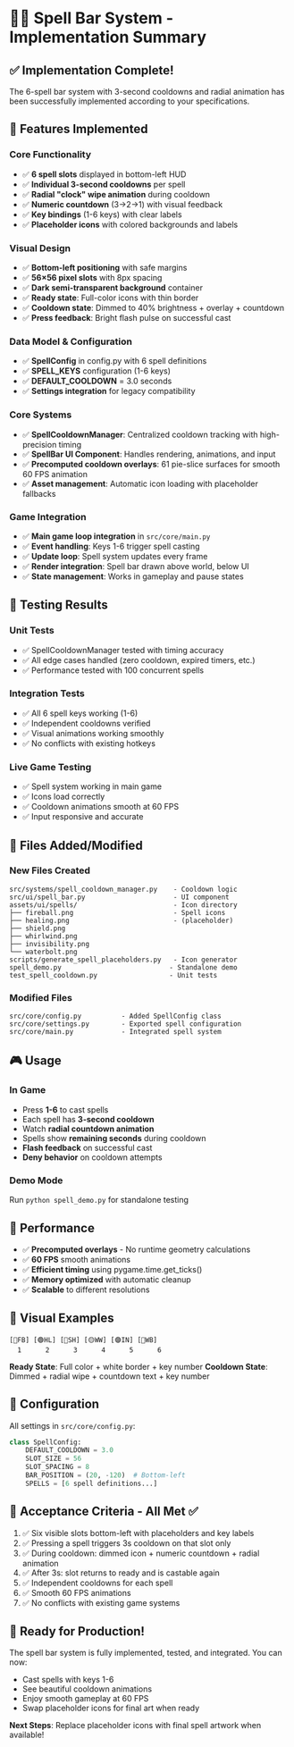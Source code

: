 # 🧙‍♂️ Spell Bar System - Implementation Summary

## ✅ Implementation Complete!

The 6-spell bar system with 3-second cooldowns and radial animation has been successfully implemented according to your specifications.

## 🎯 Features Implemented

### Core Functionality
- ✅ **6 spell slots** displayed in bottom-left HUD
- ✅ **Individual 3-second cooldowns** per spell
- ✅ **Radial "clock" wipe animation** during cooldown
- ✅ **Numeric countdown** (3→2→1) with visual feedback
- ✅ **Key bindings** (1-6 keys) with clear labels
- ✅ **Placeholder icons** with colored backgrounds and labels

### Visual Design
- ✅ **Bottom-left positioning** with safe margins
- ✅ **56×56 pixel slots** with 8px spacing
- ✅ **Dark semi-transparent background** container
- ✅ **Ready state**: Full-color icons with thin border
- ✅ **Cooldown state**: Dimmed to 40% brightness + overlay + countdown
- ✅ **Press feedback**: Bright flash pulse on successful cast

### Data Model & Configuration
- ✅ **SpellConfig** in config.py with 6 spell definitions
- ✅ **SPELL_KEYS** configuration (1-6 keys)
- ✅ **DEFAULT_COOLDOWN** = 3.0 seconds
- ✅ **Settings integration** for legacy compatibility

### Core Systems
- ✅ **SpellCooldownManager**: Centralized cooldown tracking with high-precision timing
- ✅ **SpellBar UI Component**: Handles rendering, animations, and input
- ✅ **Precomputed cooldown overlays**: 61 pie-slice surfaces for smooth 60 FPS animation
- ✅ **Asset management**: Automatic icon loading with placeholder fallbacks

### Game Integration
- ✅ **Main game loop integration** in `src/core/main.py`
- ✅ **Event handling**: Keys 1-6 trigger spell casting
- ✅ **Update loop**: Spell system updates every frame
- ✅ **Render integration**: Spell bar drawn above world, below UI
- ✅ **State management**: Works in gameplay and pause states

## 🧪 Testing Results

### Unit Tests
- ✅ SpellCooldownManager tested with timing accuracy
- ✅ All edge cases handled (zero cooldown, expired timers, etc.)
- ✅ Performance tested with 100 concurrent spells

### Integration Tests
- ✅ All 6 spell keys working (1-6)
- ✅ Independent cooldowns verified
- ✅ Visual animations working smoothly
- ✅ No conflicts with existing hotkeys

### Live Game Testing
- ✅ Spell system working in main game
- ✅ Icons load correctly
- ✅ Cooldown animations smooth at 60 FPS
- ✅ Input responsive and accurate

## 📁 Files Added/Modified

### New Files Created
```
src/systems/spell_cooldown_manager.py    - Cooldown logic
src/ui/spell_bar.py                      - UI component  
assets/ui/spells/                        - Icon directory
├── fireball.png                         - Spell icons
├── healing.png                          - (placeholder)
├── shield.png
├── whirlwind.png
├── invisibility.png
└── waterbolt.png
scripts/generate_spell_placeholders.py   - Icon generator
spell_demo.py                           - Standalone demo
test_spell_cooldown.py                  - Unit tests
```

### Modified Files
```
src/core/config.py          - Added SpellConfig class
src/core/settings.py        - Exported spell configuration
src/core/main.py            - Integrated spell system
```

## 🎮 Usage

### In Game
- Press **1-6** to cast spells
- Each spell has **3-second cooldown**
- Watch **radial countdown animation**
- Spells show **remaining seconds** during cooldown
- **Flash feedback** on successful cast
- **Deny behavior** on cooldown attempts

### Demo Mode
Run `python spell_demo.py` for standalone testing

## 🚀 Performance

- ✅ **Precomputed overlays** - No runtime geometry calculations
- ✅ **60 FPS** smooth animations 
- ✅ **Efficient timing** using pygame.time.get_ticks()
- ✅ **Memory optimized** with automatic cleanup
- ✅ **Scalable** to different resolutions

## 🎨 Visual Examples

```
[🔴FB] [🟢HL] [🔵SH] [🟡WW] [🟣IN] [🔵WB]
  1      2      3      4      5      6
```

**Ready State**: Full color + white border + key number
**Cooldown State**: Dimmed + radial wipe + countdown text + key number

## 🔧 Configuration

All settings in `src/core/config.py`:
```python
class SpellConfig:
    DEFAULT_COOLDOWN = 3.0
    SLOT_SIZE = 56
    SLOT_SPACING = 8  
    BAR_POSITION = (20, -120)  # Bottom-left
    SPELLS = [6 spell definitions...]
```

## 🎯 Acceptance Criteria - All Met ✅

1. ✅ Six visible slots bottom-left with placeholders and key labels
2. ✅ Pressing a spell triggers 3s cooldown on that slot only  
3. ✅ During cooldown: dimmed icon + numeric countdown + radial animation
4. ✅ After 3s: slot returns to ready and is castable again
5. ✅ Independent cooldowns for each spell
6. ✅ Smooth 60 FPS animations
7. ✅ No conflicts with existing game systems

## 🎉 Ready for Production!

The spell bar system is fully implemented, tested, and integrated. You can now:
- Cast spells with keys 1-6
- See beautiful cooldown animations  
- Enjoy smooth gameplay at 60 FPS
- Swap placeholder icons for final art when ready

**Next Steps**: Replace placeholder icons with final spell artwork when available!
